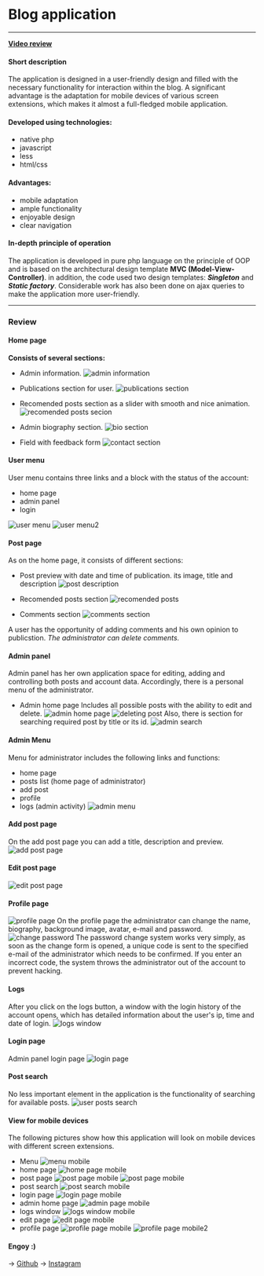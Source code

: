# __Blog application__
---

__[Video review](https://www.youtube.com/channel/UCYud0jvwQWoQndJTOENnL-g)__

#### __Short description__
The application is designed in a user-friendly design and filled with the necessary functionality for interaction within the blog. A significant advantage is the adaptation for mobile devices of various screen extensions, which makes it almost a full-fledged mobile application. 

#### __Developed using technologies:__
* native php
* javascript
* less
* html/css

#### __Advantages:__
* mobile adaptation
* ample functionality
* enjoyable design
* clear navigation

#### __In-depth principle of operation__
The application is developed in pure php language on the principle of OOP and is based on the architectural design template __MVC (Model-View-Controller)__. in addition, the code used two design templates: *__Singleton__* and *__Static factory__*. Considerable work has also been done on ajax queries to make the application more user-friendly.

---

### Review
#### __Home page__
__Consists of several sections:__

* Admin information.
![admin information](public/readme/homepage.png)

* Publications section for user.
![publications section](public/readme/postsSection.png)

* Recomended posts section as a slider with smooth and nice animation. 
![recomended posts secion](public/readme/recomendedPostsSection.png)

* Admin biography section.
![bio section](public/readme/bioSection.png)

* Field with feedback form
![contact section](public/readme/contactSection.png)

#### __User menu__
User menu contains three links and a block with the status of the account:
* home page
* admin panel
* login

![user menu](public/readme/userMenu.png)
![user menu2](public/readme/userMenuShort.png)

#### __Post page__
As on the home page, it consists of different sections:

* Post preview with date and time of publication. its image, title and description
![post description](public/readme/postDescription.png)

* Recomended posts section
![recomended posts](public/readme/postRecomendedPostsSection.png)

* Comments section
![comments section](public/readme/commentsSection.png)

A user has the opportunity of adding comments and his own opinion to publicstion. _The administrator can delete comments._

#### __Admin panel__
Admin panel has her own application space for editing, adding and controlling both posts and account data. Accordingly, there is a personal menu of the administrator.

* Admin home page
Includes all possible posts with the ability to edit and delete.
![admin home page](public/readme/adminHomePage.png)
![deleting post](public/readme/deletingPost.png)
Also, there is section for searching required post by title or its id.
![admin search](public/readme/adminSearch.png)

#### __Admin Menu__
Menu for administrator includes the following links and functions:
* home page
* posts list (home page of administrator)
* add post
* profile
* logs (admin activity)
![admin menu](public/readme/adminMenu.png)

#### __Add post page__
On the add post page you can add a title, description and preview.
![add post page](public/readme/addPostPage.png)

#### __Edit post page__
![edit post page](public/readme/editPost.png)

#### __Profile page__
![profile page](public/readme/profilePage.png)
On the profile page the administrator can change the name, biography, background image, avatar, e-mail and password.
![change password](public/readme/changePassword.png)
The password change system works very simply, as soon as the change form is opened, a unique code is sent to the specified e-mail of the administrator which needs to be confirmed. If you enter an incorrect code, the system throws the administrator out of the account to prevent hacking.

#### __Logs__
After you click on the logs button, a window with the login history of the account opens, which has detailed information about the user's ip, time and date of login.
![logs window](public/readme/logsWindow.png)

#### __Login page__
Admin panel login page
![login page](public/readme/loginPage.png)

#### __Post search__
No less important element in the application is the functionality of searching for available posts.
![user posts search](public/readme/postsSearch.png)

#### __View for mobile devices__
The following pictures show how this application will look on mobile devices with different screen extensions.
* Menu
![menu mobile](public/readme/adminMenuMobile.png)
* home page
![home page mobile](public/readme/homePageMobile.png)
* post page
![post page mobile](public/readme/postPageMobile.png)
![post page mobile](public/readme/postPageMobile2.png)
* post search
![post search mobile](public/readme/postsSearchMobile.png)
* login page 
![login page mobile](public/readme/loginPageMobile.png)
* admin home page
![admin page mobile](public/readme/adminPageMobile.png)
* logs window
![logs window mobile](public/readme/logsWindowMobile.png)
* edit page
![edit page mobile](public/readme/editPageMobile.png)
* profile page
![profile page mobile](public/readme/profileMobile.png)
![profile page mobile2](public/readme/profileMobile2.png)

#### __Engoy :)__
-> [Github](https://github.com/Q-sedifo) -> [Instagram](https://www.instagram.com/oleg_s.t/)


